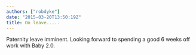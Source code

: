 ```yaml
---
authors: ["robdyke"]
date: "2015-03-20T13:50:19Z"
title: On leave.....
---
```

Paternity leave imminent. Looking forward to spending a good 6 weeks off work with Baby 2.0.